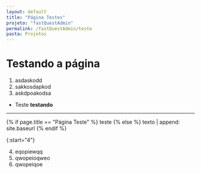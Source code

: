 ```yaml
---
layout: default
title: "Página Testes"
projeto: "fastQuestAdmin"
permalink: /fastQuestAdmin/teste
pasta: Projetos
---
```


# Testando a página
1. asdaskodd
2. sakkosdapkod
3. askdpoakodsa

- Teste
    **testando**

----
{% if page.title == "Página Teste" %}
    teste
{% else %}
    texto | append: site.baseurl
{% endif %}

{:start="4"}

4. eqopiewqq
5. qwopeioqweo
6. qwopeiqoe